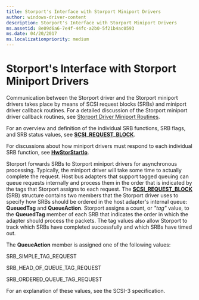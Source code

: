 ```yaml
---
title: Storport's Interface with Storport Miniport Drivers
author: windows-driver-content
description: Storport's Interface with Storport Miniport Drivers
ms.assetid: 8e09d6a6-7e4f-44fc-a2b0-5f21b4ac0593
ms.date: 04/20/2017
ms.localizationpriority: medium
---
```


# Storport's Interface with Storport Miniport Drivers


Communication between the Storport driver and the Storport miniport drivers takes place by means of SCSI request blocks (SRBs) and miniport driver callback routines. For a detailed discussion of the Storport miniport driver callback routines, see [Storport Driver Miniport Routines](https://msdn.microsoft.com/library/windows/hardware/ff567543).

For an overview and definition of the individual SRB functions, SRB flags, and SRB status values, see [**SCSI\_REQUEST\_BLOCK**](https://msdn.microsoft.com/library/windows/hardware/ff565393).

For discussions about how miniport drivers must respond to each individual SRB function, see [**HwStorStartIo**](https://msdn.microsoft.com/library/windows/hardware/ff557423).

Storport forwards SRBs to Storport miniport drivers for asynchronous processing. Typically, the miniport driver will take some time to actually complete the request. Host bus adapters that support tagged queuing can queue requests internally and process them in the order that is indicated by the tags that Storport assigns to each request. The [**SCSI\_REQUEST\_BLOCK**](https://msdn.microsoft.com/library/windows/hardware/ff565393) (SRB) structure contains two members that the Storport driver uses to specify how SRBs should be ordered in the host adapter's internal queue: **QueuedTag** and **QueueAction**. Storport assigns a count, or *"tag"* value, to the **QueuedTag** member of each SRB that indicates the order in which the adapter should process the packets. The tag values also allow Storport to track which SRBs have completed successfully and which SRBs have timed out.

The **QueueAction** member is assigned one of the following values:

SRB\_SIMPLE\_TAG\_REQUEST

SRB\_HEAD\_OF\_QUEUE\_TAG\_REQUEST

SRB\_ORDERED\_QUEUE\_TAG\_REQUEST

For an explanation of these values, see the SCSI-3 specification.

 

 




